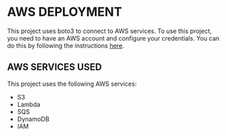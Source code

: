 

# AWS DEPLOYMENT

This project uses boto3 to connect to AWS services. To use this project, you need to have an AWS account and configure your credentials. You can do this by following the instructions [here](https://boto3.amazonaws.com/v1/documentation/api/latest/guide/quickstart.html#configuration).


## AWS SERVICES USED

This project uses the following AWS services:

- S3
- Lambda
- SQS
- DynamoDB
- IAM


